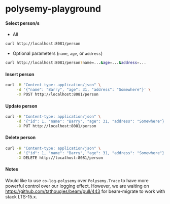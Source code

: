# polysemy-playground

#### Select person/s

- All

```sh
curl http://localhost:8081/person
```

- Optional parameters (`name`, `age`, or `address`)

```sh
curl http://localhost:8081/person?name=...&age=...&address=...
```

#### Insert person

```sh
curl -H "Content-type: application/json" \
     -d '{"name": "Barry", "age": 31, "address": "Somewhere"}' \
     -X POST http://localhost:8081/person
```

#### Update person

```sh
curl -H "Content-type: application/json" \
     -d '{"id": 1, "name": "Barry", "age": 31, "address": "Somewhere"}' \
     -X PUT http://localhost:8081/person
```

#### Delete person

```sh
curl -H "Content-type: application/json" \
     -d '{"id": 1, "name": "Barry", "age": 31, "address": "Somewhere"}' \
     -X DELETE http://localhost:8081/person
```

#### Notes

Would like to use `co-log-polysemy` over `Polysemy.Trace` to have more powerful
control over our logging effect. However, we are waiting on
https://github.com/tathougies/beam/pull/443 for beam-migrate to work with stack
LTS-15.x.
